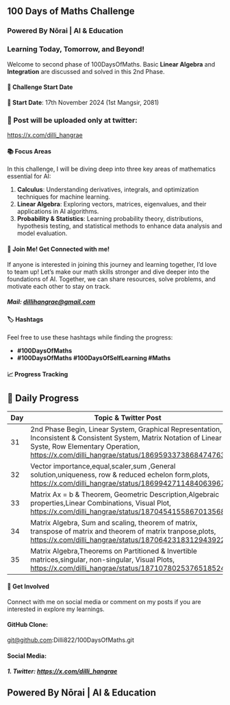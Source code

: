 ## 100 Days of Maths Challenge
### Powered By Nōrai | AI & Education
### Learning Today, Tomorrow, and Beyond!
Welcome to second phase of 100DaysOfMaths. Basic **Linear Algebra** and **Integration** are discussed and solved in this 2nd Phase.

#### 🚀 Challenge Start Date
**📅 Start Date**: 17th November 2024 (1st Mangsir, 2081)

### 🧮 Post will be uploaded only at twitter:
https://x.com/dilli_hangrae

#### 📚 Focus Areas
In this challenge, I will be diving deep into three key areas of mathematics essential for AI:

1. **Calculus**: Understanding derivatives, integrals, and optimization techniques for machine learning.
2. **Linear Algebra**: Exploring vectors, matrices, eigenvalues, and their applications in AI algorithms.
3. **Probability & Statistics**: Learning probability theory, distributions, hypothesis testing, and statistical methods to enhance data analysis and model evaluation.

#### 🤝 Join Me! Get Connected with me!
If anyone is interested in joining this journey and learning together, I’d love to team up! Let’s make our math skills stronger and dive deeper into the foundations of AI. Together, we can share resources, solve problems, and motivate each other to stay on track.
##### Mail: dillihangrae@gmail.com


#### 🏷️ Hashtags
Feel free to use these hashtags while finding the progress:
- **#100DaysOfMaths**
- **#100DaysOfMaths #100DaysOfSelfLearning #Maths**

#### 📈 Progress Tracking
## 📝 Daily Progress

| Day | Topic & Twitter Post 
| --- | ------------------------------------------------------------------------------------------
| 31  | 2nd Phase Begin, Linear System, Graphical Representation, Inconsistent & Consistent System, Matrix Notation of Linear Syste, Row Elementary Operation, https://x.com/dilli_hangrae/status/1869593373868474763
| 32  | Vector importance,equal,scaler,sum  ,General solution,uniqueness, row & reduced echelon form,plots, https://x.com/dilli_hangrae/status/1869942711484063967
| 33  | Matrix Ax = b & Theorem, Geometric Description,Algebraic properties,Linear Combinations, Visual Plot, https://x.com/dilli_hangrae/status/1870454155867013568
| 34  | Matrix Algebra, Sum and scaling, theorem of matrix, transpose of matrix and theorem of matrix tranpose,plots, https://x.com/dilli_hangrae/status/1870642318312943922
| 35  | Matrix Algebra,Theorems on Partitioned & Invertible matrices,singular, non-singular, Visual Plots, https://x.com/dilli_hangrae/status/1871078025376518524

#### 💬 Get Involved
Connect with me on social media or comment on my posts if you are interested in explore my learnings.

#### GitHub Clone: 
git@github.com:Dilli822/100DaysOfMaths.git

#### Social Media:
##### 1. Twitter: https://x.com/dilli_hangrae

## Powered By Nōrai | AI & Education

